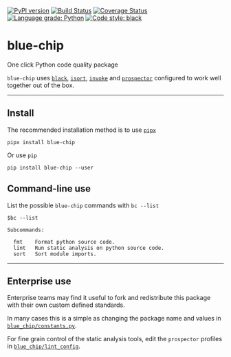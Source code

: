 [![PyPI version](https://badge.fury.io/py/blue-chip.svg)](https://badge.fury.io/py/blue-chip)
[![Build Status](https://travis-ci.com/Kilo59/blue-chip.svg?branch=master)](https://travis-ci.com/Kilo59/blue-chip)
[![Coverage Status](https://coveralls.io/repos/github/Kilo59/blue-chip/badge.svg?branch=master)](https://coveralls.io/github/Kilo59/blue-chip?branch=master)
[![Language grade: Python](https://img.shields.io/lgtm/grade/python/g/Kilo59/blue-chip.svg?logo=lgtm&logoWidth=18)](https://lgtm.com/projects/g/Kilo59/blue-chip/context:python)
[![Code style: black](https://img.shields.io/badge/code%20style-black-000000.svg)](https://github.com/ambv/black)

# blue-chip
One click Python code quality package

`blue-chip` uses [`black`](https://github.com/ambv/black), [`isort`](https://github.com/timothycrosley/isort), [`invoke`](http://www.pyinvoke.org/) and [`prospector`](https://prospector.readthedocs.io/en/master/) configured to work well together out of the box.

-----------------------
## Install

The recommended installation method is to use [`pipx`](https://github.com/pipxproject/pipx)
```
pipx install blue-chip
```
Or use `pip`
```
pip install blue-chip --user
```

## Command-line use

List the possible `blue-chip` commands with `bc --list`
```
$bc --list

Subcommands:

  fmt    Format python source code.
  lint   Run static analysis on python source code.
  sort   Sort module imports.
```

----------------------

## Enterprise use
Enterprise teams may find it useful to fork and redistribute this package with their own custom defined standards.


In many cases this is a simple as changing the package name and values in [`blue_chip/constants.py`](https://github.com/Kilo59/blue-chip/blob/master/blue_chip/constants.py).

For fine grain control of the static analysis tools, edit the `prospector` profiles in [`blue_chip/lint_config`](https://github.com/Kilo59/blue-chip/blob/master/blue_chip/lint_config).
